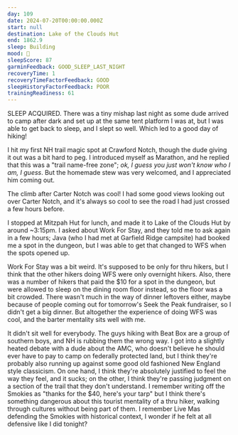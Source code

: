 ```yaml
---
day: 109
date: 2024-07-20T00:00:00.000Z
start: null
destination: Lake of the Clouds Hut
end: 1862.9
sleep: Building
mood: 🙂
sleepScore: 87
garminFeedback: GOOD_SLEEP_LAST_NIGHT
recoveryTime: 1
recoveryTimeFactorFeedback: GOOD
sleepHistoryFactorFeedback: POOR
trainingReadiness: 61
---
```

SLEEP ACQUIRED. There was a tiny mishap last night as some dude arrived to camp after dark and set up at the same tent platform I was at, but I was able to get back to sleep, and I slept so well. Which led to a good day of hiking!

I hit my first NH trail magic spot at Crawford Notch, though the dude giving it out was a bit hard to peg. I introduced myself as Marathon, and he replied that this was a "trail name-free zone"; *ok, I guess you just won't know who I am, I guess*. But the homemade stew was very welcomed, and I appreciated him coming out.

The climb after Carter Notch was cool! I had some good views looking out over Carter Notch, and it's always so cool to see the road I had just crossed a few hours before.

I stopped at Mitzpah Hut for lunch, and made it to Lake of the Clouds Hut by around ~3:15pm. I asked about Work For Stay, and they told me to ask again in a few hours; Java (who I had met at Garfield Ridge campsite) had booked me a spot in the dungeon, but I was able to get that changed to WFS when the spots opened up.

Work For Stay was a bit weird. It's supposed to be only for thru hikers, but I think that the other hikers doing WFS were only overnight hikers. Also, there was a number of hikers that paid the $10 for a spot in the dungeon, but were allowed to sleep on the dining room floor instead, so the floor was a bit crowded. There wasn't much in the way of dinner leftovers either, maybe because of people coming out for tomorrow's Seek the Peak fundraiser, so I didn't get a big dinner. But altogether the experience of doing WFS was cool, and the barter mentality sits well with me.

It didn't sit well for everybody. The guys hiking with Beat Box are a group of southern boys, and NH is rubbing them the wrong way. I got into a slightly heated debate with a dude about the AMC, who doesn't believe he should ever have to pay to camp on federally protected land, but I think they're probably also running up against some good old fashioned New England style classicism. On one hand, I think they're absolutely justified to feel the way they feel, and it sucks; on the other, I think they're passing judgment on a section of the trail that they don't understand. I remember writing off the Smokies as "thanks for the $40, here's your tarp" but I think there's something dangerous about this tourist mentality of a thru hiker, walking through cultures without being part of them. I remember Live Mas defending the Smokies with historical context, I wonder if he felt at all defensive like I did tonight?
